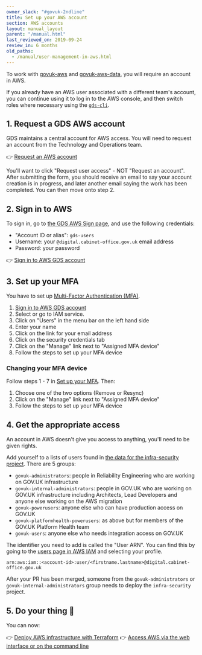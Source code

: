 ```yaml
---
owner_slack: "#govuk-2ndline"
title: Set up your AWS account
section: AWS accounts
layout: manual_layout
parent: "/manual.html"
last_reviewed_on: 2019-09-24
review_in: 6 months
old_paths:
  - /manual/user-management-in-aws.html
---
```


To work with [govuk-aws](https://github.com/alphagov/govuk-aws) and [govuk-aws-data](https://github.com/alphagov/govuk-aws-data),
you will require an account in AWS.

If you already have an AWS user associated with a different team's account, you can continue using it to log in to the AWS console, and then switch roles where necessary using the [`gds-cli`][gds-cli].

## 1. Request a GDS AWS account

GDS maintains a central account for AWS access. You will need to request an account from the Technology and Operations team.

👉 [Request an AWS account](https://gds-request-an-aws-account.cloudapps.digital)

You'll want to click "Request user access" - NOT "Request an account". After submitting the form, you should receive an email to say your account creation is in progress, and later another email saying the work has been completed. You can then move onto step 2.

## 2. Sign in to AWS

To sign in, go to [the GDS AWS Sign page](https://gds-users.signin.aws.amazon.com/console), and use the following credentials:

- "Account ID or alias": `gds-users`
- Username: your `@digital.cabinet-office.gov.uk` email address
- Password: your password

👉 [Sign in to AWS GDS account](https://gds-users.signin.aws.amazon.com/console)

## 3. Set up your MFA

You have to set up [Multi-Factor Authentication (MFA)][MFA].

1. [Sign in to AWS GDS account](https://gds-users.signin.aws.amazon.com/console)
2. Select or go to IAM service.
3. Click on "Users" in the menu bar on the left hand side
4. Enter your name
5. Click on the link for your email address
6. Click on the security credentials tab
7. Click on the "Manage" link next to "Assigned MFA device"
8. Follow the steps to set up your MFA device

### Changing your MFA device

Follow steps 1 - 7 in [Set up your MFA](#3-set-up-your-mfa). Then:

1. Choose one of the two options (Remove or Resync)
2. Click on the "Manage" link next to "Assigned MFA device"
3. Follow the steps to set up your MFA device

## 4. Get the appropriate access

An account in AWS doesn't give you access to anything, you'll need to be given rights.

Add yourself to a lists of users found in [the data for the infra-security project][infra-terra]. There are 5 groups:

- `govuk-administrators`: people in Reliability Engineering who are working on GOV.UK infrastructure
- `govuk-internal-administrators`: people in GOV.UK who are working on GOV.UK infrastructure including Architects, Lead Developers and anyone else working on the AWS migration
- `govuk-powerusers`: anyone else who can have production access on GOV.UK
- `govuk-platformhealth-powerusers`: as above but for members of the GOV.UK Platform Health team
- `govuk-users`: anyone else who needs integration access on GOV.UK

The identifier you need to add is called the "User ARN". You can find this by going
to the [users page in AWS IAM][iam] and selecting your profile.

```
arn:aws:iam::<account-id>:user/<firstname.lastname>@digital.cabinet-office.gov.uk
```

After your PR has been merged, someone from the `govuk-administrators`
or `govuk-internal-administrators` group needs to deploy the
`infra-security` project.


## 5. Do your thing 🚀

You can now:

👉 [Deploy AWS infrastructure with Terraform](/manual/deploying-terraform.html)
👉 [Access AWS via the web interface or on the command line][gds-cli]

[gds-cli]: /manual/gds-cli.html
[infra-terra]: https://github.com/alphagov/govuk-aws-data/tree/master/data/infra-security
[MFA]: https://docs.aws.amazon.com/general/latest/gr/aws-sec-cred-types.html#multi-factor-authentication
[iam]: https://console.aws.amazon.com/iam/home?region=eu-west-1#/users

